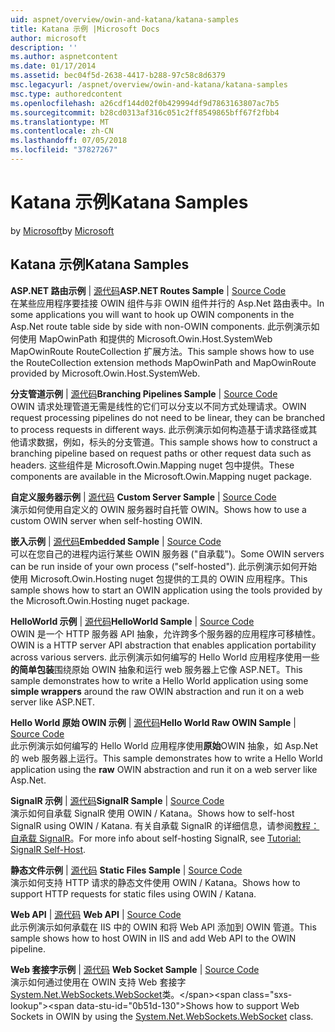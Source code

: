 ```yaml
---
uid: aspnet/overview/owin-and-katana/katana-samples
title: Katana 示例 |Microsoft Docs
author: microsoft
description: ''
ms.author: aspnetcontent
ms.date: 01/17/2014
ms.assetid: bec04f5d-2638-4417-b288-97c58c8d6379
msc.legacyurl: /aspnet/overview/owin-and-katana/katana-samples
msc.type: authoredcontent
ms.openlocfilehash: a26cdf144d02f0b429994df9d7863163807ac7b5
ms.sourcegitcommit: b28cd0313af316c051c2ff8549865bff67f2fbb4
ms.translationtype: MT
ms.contentlocale: zh-CN
ms.lasthandoff: 07/05/2018
ms.locfileid: "37827267"
---
```

<a name="katana-samples"></a><span data-ttu-id="0b51d-102">Katana 示例</span><span class="sxs-lookup"><span data-stu-id="0b51d-102">Katana Samples</span></span>
====================
<span data-ttu-id="0b51d-103">by [Microsoft](https://github.com/microsoft)</span><span class="sxs-lookup"><span data-stu-id="0b51d-103">by [Microsoft](https://github.com/microsoft)</span></span>

## <a name="katana-samples"></a><span data-ttu-id="0b51d-104">Katana 示例</span><span class="sxs-lookup"><span data-stu-id="0b51d-104">Katana Samples</span></span>

<span data-ttu-id="0b51d-105">**ASP.NET 路由示例** | [源代码](http://aspnet.codeplex.com/sourcecontrol/latest#Samples/Katana/AspNetRoutes/ReadMe.txt)</span><span class="sxs-lookup"><span data-stu-id="0b51d-105">**ASP.NET Routes Sample** | [Source Code](http://aspnet.codeplex.com/sourcecontrol/latest#Samples/Katana/AspNetRoutes/ReadMe.txt)</span></span>  
<span data-ttu-id="0b51d-106">在某些应用程序要挂接 OWIN 组件与非 OWIN 组件并行的 Asp.Net 路由表中。</span><span class="sxs-lookup"><span data-stu-id="0b51d-106">In some applications you will want to hook up OWIN components in the Asp.Net route table side by side with non-OWIN components.</span></span> <span data-ttu-id="0b51d-107">此示例演示如何使用 MapOwinPath 和提供的 Microsoft.Owin.Host.SystemWeb MapOwinRoute RouteCollection 扩展方法。</span><span class="sxs-lookup"><span data-stu-id="0b51d-107">This sample shows how to use the RouteCollection extension methods MapOwinPath and MapOwinRoute provided by Microsoft.Owin.Host.SystemWeb.</span></span>

<span data-ttu-id="0b51d-108">**分支管道示例** | [源代码](http://aspnet.codeplex.com/sourcecontrol/latest#Samples/Katana/BranchingPipelines/ReadMe.txt)</span><span class="sxs-lookup"><span data-stu-id="0b51d-108">**Branching Pipelines Sample** | [Source Code](http://aspnet.codeplex.com/sourcecontrol/latest#Samples/Katana/BranchingPipelines/ReadMe.txt)</span></span>  
<span data-ttu-id="0b51d-109">OWIN 请求处理管道无需是线性的它们可以分支以不同方式处理请求。</span><span class="sxs-lookup"><span data-stu-id="0b51d-109">OWIN request processing pipelines do not need to be linear, they can be branched to process requests in different ways.</span></span> <span data-ttu-id="0b51d-110">此示例演示如何构造基于请求路径或其他请求数据，例如，标头的分支管道。</span><span class="sxs-lookup"><span data-stu-id="0b51d-110">This sample shows how to construct a branching pipeline based on request paths or other request data such as headers.</span></span> <span data-ttu-id="0b51d-111">这些组件是 Microsoft.Owin.Mapping nuget 包中提供。</span><span class="sxs-lookup"><span data-stu-id="0b51d-111">These components are available in the Microsoft.Owin.Mapping nuget package.</span></span>

<span data-ttu-id="0b51d-112">**自定义服务器示例** | [源代码](http://aspnet.codeplex.com/sourcecontrol/latest#Samples/Katana/CustomServer/MyCustomServer/CustomServer.cs) </span><span class="sxs-lookup"><span data-stu-id="0b51d-112">**Custom Server Sample** | [Source Code](http://aspnet.codeplex.com/sourcecontrol/latest#Samples/Katana/CustomServer/MyCustomServer/CustomServer.cs) </span></span>  
<span data-ttu-id="0b51d-113">演示如何使用自定义的 OWIN 服务器时自托管 OWIN。</span><span class="sxs-lookup"><span data-stu-id="0b51d-113">Shows how to use a custom OWIN server when self-hosting OWIN.</span></span>

<span data-ttu-id="0b51d-114">**嵌入示例** | [源代码](http://aspnet.codeplex.com/sourcecontrol/latest#Samples/Katana/Embedded/ReadMe.txt)</span><span class="sxs-lookup"><span data-stu-id="0b51d-114">**Embedded Sample** | [Source Code](http://aspnet.codeplex.com/sourcecontrol/latest#Samples/Katana/Embedded/ReadMe.txt)</span></span>  
<span data-ttu-id="0b51d-115">可以在您自己的进程内运行某些 OWIN 服务器 (&quot;自承载&quot;)。</span><span class="sxs-lookup"><span data-stu-id="0b51d-115">Some OWIN servers can be run inside of your own process (&quot;self-hosted&quot;).</span></span> <span data-ttu-id="0b51d-116">此示例演示如何开始使用 Microsoft.Owin.Hosting nuget 包提供的工具的 OWIN 应用程序。</span><span class="sxs-lookup"><span data-stu-id="0b51d-116">This sample shows how to start an OWIN application using the tools provided by the Microsoft.Owin.Hosting nuget package.</span></span>

<span data-ttu-id="0b51d-117">**HelloWorld 示例** | [源代码](http://aspnet.codeplex.com/sourcecontrol/latest#Samples/Katana/HelloWorld/ReadMe.txt)</span><span class="sxs-lookup"><span data-stu-id="0b51d-117">**HelloWorld Sample** | [Source Code](http://aspnet.codeplex.com/sourcecontrol/latest#Samples/Katana/HelloWorld/ReadMe.txt)</span></span>  
<span data-ttu-id="0b51d-118">OWIN 是一个 HTTP 服务器 API 抽象，允许跨多个服务器的应用程序可移植性。</span><span class="sxs-lookup"><span data-stu-id="0b51d-118">OWIN is a HTTP server API abstraction that enables application portability across various servers.</span></span> <span data-ttu-id="0b51d-119">此示例演示如何编写的 Hello World 应用程序使用一些**的简单包装**围绕原始 OWIN 抽象和运行 web 服务器上它像 ASP.NET。</span><span class="sxs-lookup"><span data-stu-id="0b51d-119">This sample demonstrates how to write a Hello World application using some **simple wrappers** around the raw OWIN abstraction and run it on a web server like ASP.NET.</span></span>

<span data-ttu-id="0b51d-120">**Hello World 原始 OWIN 示例** | [源代码](http://aspnet.codeplex.com/sourcecontrol/latest#Samples/Katana/HelloWorldRawOwin/ReadMe.txt)</span><span class="sxs-lookup"><span data-stu-id="0b51d-120">**Hello World Raw OWIN Sample** | [Source Code](http://aspnet.codeplex.com/sourcecontrol/latest#Samples/Katana/HelloWorldRawOwin/ReadMe.txt)</span></span>  
<span data-ttu-id="0b51d-121">此示例演示如何编写的 Hello World 应用程序使用**原始**OWIN 抽象，如 Asp.Net 的 web 服务器上运行。</span><span class="sxs-lookup"><span data-stu-id="0b51d-121">This sample demonstrates how to write a Hello World application using the **raw** OWIN abstraction and run it on a web server like Asp.Net.</span></span>

<span data-ttu-id="0b51d-122">**SignalR 示例** | [源代码](http://aspnet.codeplex.com/sourcecontrol/latest#Samples/Katana/SignalR/Program.cs)</span><span class="sxs-lookup"><span data-stu-id="0b51d-122">**SignalR Sample** | [Source Code](http://aspnet.codeplex.com/sourcecontrol/latest#Samples/Katana/SignalR/Program.cs)</span></span>  
<span data-ttu-id="0b51d-123">演示如何自承载 SignalR 使用 OWIN / Katana。</span><span class="sxs-lookup"><span data-stu-id="0b51d-123">Shows how to self-host SignalR using OWIN / Katana.</span></span> <span data-ttu-id="0b51d-124">有关自承载 SignalR 的详细信息，请参阅[教程： 自承载 SignalR](../../../signalr/overview/deployment/tutorial-signalr-self-host.md)。</span><span class="sxs-lookup"><span data-stu-id="0b51d-124">For more info about self-hosting SignalR, see [Tutorial: SignalR Self-Host](../../../signalr/overview/deployment/tutorial-signalr-self-host.md).</span></span>

<span data-ttu-id="0b51d-125">**静态文件示例** | [源代码](http://aspnet.codeplex.com/sourcecontrol/latest#Samples/Katana/StaticFilesSample/Startup.cs) </span><span class="sxs-lookup"><span data-stu-id="0b51d-125">**Static Files Sample** | [Source Code](http://aspnet.codeplex.com/sourcecontrol/latest#Samples/Katana/StaticFilesSample/Startup.cs) </span></span>  
<span data-ttu-id="0b51d-126">演示如何支持 HTTP 请求的静态文件使用 OWIN / Katana。</span><span class="sxs-lookup"><span data-stu-id="0b51d-126">Shows how to support HTTP requests for static files using OWIN / Katana.</span></span>

<span data-ttu-id="0b51d-127">**Web API** | [源代码](http://aspnet.codeplex.com/sourcecontrol/latest#Samples/Katana/WebApi/ReadMe.txt) </span><span class="sxs-lookup"><span data-stu-id="0b51d-127">**Web API** | [Source Code](http://aspnet.codeplex.com/sourcecontrol/latest#Samples/Katana/WebApi/ReadMe.txt) </span></span>  
<span data-ttu-id="0b51d-128">此示例演示如何承载在 IIS 中的 OWIN 和将 Web API 添加到 OWIN 管道。</span><span class="sxs-lookup"><span data-stu-id="0b51d-128">This sample shows how to host OWIN in IIS and add Web API to the OWIN pipeline.</span></span>

<span data-ttu-id="0b51d-129">**Web 套接字示例** | [源代码](http://aspnet.codeplex.com/sourcecontrol/latest#Samples/Katana/WebSocketSample/WebSocketServer/Startup.cs) </span><span class="sxs-lookup"><span data-stu-id="0b51d-129">**Web Socket Sample** | [Source Code](http://aspnet.codeplex.com/sourcecontrol/latest#Samples/Katana/WebSocketSample/WebSocketServer/Startup.cs) </span></span>  
<span data-ttu-id="0b51d-130">演示如何通过使用在 OWIN 支持 Web 套接字[System.Net.WebSockets.WebSocket](https://msdn.microsoft.com/library/system.net.websockets.websocket(v=vs.110).aspx)类。</span><span class="sxs-lookup"><span data-stu-id="0b51d-130">Shows how to support Web Sockets in OWIN by using the [System.Net.WebSockets.WebSocket](https://msdn.microsoft.com/library/system.net.websockets.websocket(v=vs.110).aspx) class.</span></span>
